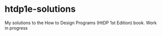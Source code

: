 # htdp1e-solutions
My solutions to the How to Design Programs (HtDP 1st Edition) book. Work in progress

